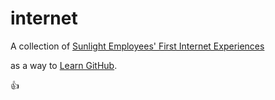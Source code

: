 internet
========

A collection of [Sunlight Employees' First Internet Experiences](https://github.com/rebeccawilliams/internet/blob/master/experiences.md)  

as a way to [Learn GitHub](https://github.com/rebeccawilliams/internet/blob/master/LearnGitHub.md).

:thumbsup:
